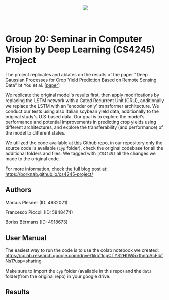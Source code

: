 <p align="center">
  <img src="https://d2k0ddhflgrk1i.cloudfront.net/Websections/Huisstijl/Bouwstenen/Logo/02-Visual-Bouwstenen-Logo-Varianten-v1.png"/><br>
  <br><br>
</p>

# Group 20: Seminar in Computer Vision by Deep Learning (CS4245) Project
The project replicates and ablates on the results of the paper "Deep Gaussian Processes for Crop Yield Prediction Based on Remote Sensing Data" bt You et al. [[paper](https://cs.stanford.edu/~ermon/papers/cropyield_AAAI17.pdf)]

We replicate the original model's results first, then apply modifications by replacing the LSTM network with a Gated Recurrent Unit (GRU), additionally we replace the LSTM with an 'encoder only' transformer architecture. We conduct our tests using also Italian soybean yield data, additionally to the original study's U.S-based data. Our goal is to explore the model's performance and potential improvements in predicting crop yields using different architectures, and explore the transferability (and performance) of the model to different states.

We utilized the code available at [this](https://github.com/gabrieltseng/pycrop-yield-prediction) Github repo, in our repository only the source code is available (`cyp` folder), check the original codebase for all the additional folders and files. We tagged with `[CS4245]` all the changes we made to the original code.

For more information, check the full blog post at: https://borknab.github.io/cs4245-project/

## Authors

Marcus Plesner (ID: 4932021)

Francesco Piccoli (ID: 5848474)

Boriss Bērmans (ID: 4918673)

## User Manual

The easiest way to run the code is to use the colab notebook we created: https://colab.research.google.com/drive/1ikbf1cgCTYS2HfWi5xfhntpAcElbfNs1?usp=sharing

Make sure to import the `cyp` folder (available in this repo) and the `data` folder(from the original repo) in your google drive. 



## Results


